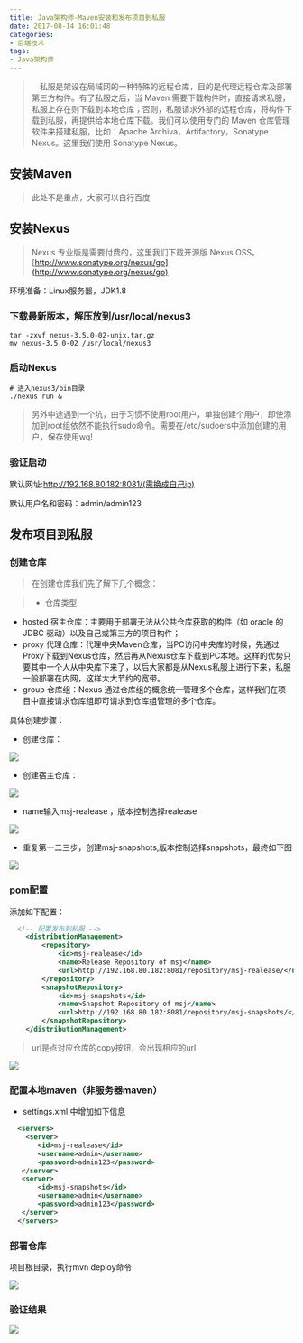 ```yaml
---
title: Java架构师-Maven安装和发布项目到私服
date: 2017-08-14 16:01:48
categories:
- 后端技术
tags:
- Java架构师
---
```


>　私服是架设在局域网的一种特殊的远程仓库，目的是代理远程仓库及部署第三方构件。有了私服之后，当 Maven 需要下载构件时，直接请求私服，私服上存在则下载到本地仓库；否则，私服请求外部的远程仓库，将构件下载到私服，再提供给本地仓库下载。我们可以使用专门的 Maven 仓库管理软件来搭建私服，比如：Apache Archiva，Artifactory，Sonatype Nexus。这里我们使用 Sonatype Nexus。

## 安装Maven
> 此处不是重点，大家可以自行百度


## 安装Nexus
> Nexus 专业版是需要付费的，这里我们下载开源版 Nexus OSS。[http://www.sonatype.org/nexus/go](http://www.sonatype.org/nexus/go)

环境准备：Linux服务器，JDK1.8

### 下载最新版本，解压放到/usr/local/nexus3

```
tar -zxvf nexus-3.5.0-02-unix.tar.gz
mv nexus-3.5.0-02 /usr/local/nexus3
```

### 启动Nexus

```
# 进入nexus3/bin目录
./nexus run &
```

> 另外中途遇到一个坑，由于习惯不使用root用户，单独创建个用户，即使添加到root组依然不能执行sudo命令。需要在/etc/sudoers中添加创建的用户，保存使用wq!

### 验证启动

默认网址:http://192.168.80.182:8081/(需换成自己ip)

默认用户名和密码：admin/admin123

## 发布项目到私服

### 创建仓库
> 在创建仓库我们先了解下几个概念：

>- 仓库类型
  - hosted 宿主仓库：主要用于部署无法从公共仓库获取的构件（如 oracle 的 JDBC 驱动）以及自己或第三方的项目构件；
  - proxy 代理仓库：代理中央Maven仓库，当PC访问中央库的时候，先通过Proxy下载到Nexus仓库，然后再从Nexus仓库下载到PC本地。这样的优势只要其中一个人从中央库下来了，以后大家都是从Nexus私服上进行下来，私服一般部署在内网，这样大大节约的宽带。
  - group 仓库组：Nexus 通过仓库组的概念统一管理多个仓库，这样我们在项目中直接请求仓库组即可请求到仓库组管理的多个仓库。


具体创建步骤：

- 创建仓库：

<img src="/img/java/nexus/picture/1.png">

- 创建宿主仓库：

<img src="/img/java/nexus/picture/2.png">

- name输入msj-realease ，版本控制选择realease

<img src="/img/java/nexus/picture/3.png">

- 重复第一二三步，创建msj-snapshots,版本控制选择snapshots，最终如下图

<img src="/img/java/nexus/picture/4.png">


### pom配置

添加如下配置：

```xml
  <!-- 配置发布到私服 -->
    <distributionManagement>
        <repository>
            <id>msj-realease</id>
            <name>Release Repository of msj</name>
            <url>http://192.168.80.182:8081/repository/msj-realease/</url>
        </repository>
        <snapshotRepository>
            <id>msj-snapshots</id>
            <name>Snapshot Repository of msj</name>
            <url>http://192.168.80.182:8081/repository/msj-snapshots/</url>
        </snapshotRepository>
    </distributionManagement>
```
> url是点对应仓库的copy按钮，会出现相应的url

<img src="/img/java/nexus/picture/5.png">

### 配置本地maven（非服务器maven）

- settings.xml 中增加如下信息

```xml
  <servers>
    <server>
       <id>msj-realease</id>
       <username>admin</username>
       <password>admin123</password>
   </server>
   <server>
       <id>msj-snapshots</id>
       <username>admin</username>
       <password>admin123</password>
   </server>
  </servers>
```

### 部署仓库

项目根目录，执行mvn deploy命令

<img src="/img/java/nexus/picture/6.png">

### 验证结果

<img src="/img/java/nexus/picture/7.png">
